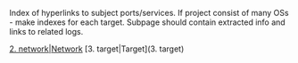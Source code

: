 Index of hyperlinks to subject ports/services. If project consist of many OSs - make indexes for each target.
Subpage should contain extracted info and links to related logs.

[2. network|Network](Network)
[3. target|Target](3. target)
